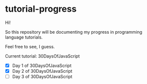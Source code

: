 # tutorial-progress

Hi!

So this repository will be documenting my progress in programming language tutorials.

Feel free to see, I guess.

Current tutorial: 30DaysOfJavaScript

 - [x] Day 1 of 30DaysOfJavaScript
 - [x] Day 2 of 30DaysOfJavaScript
 - [ ] Day 3 of 30DaysOfJavaScript
